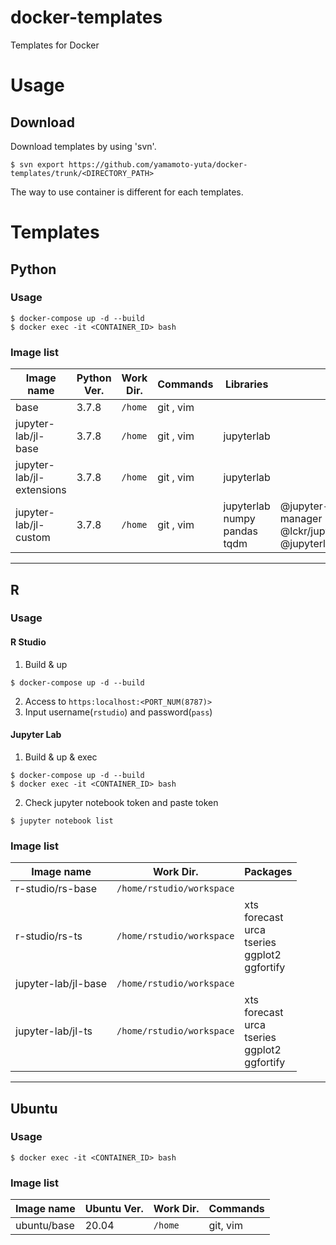 # docker-templates

Templates for Docker

# Usage

## Download

Download templates by using 'svn'.
```
$ svn export https://github.com/yamamoto-yuta/docker-templates/trunk/<DIRECTORY_PATH>
```

The way to use container is different for each templates.

# Templates

## Python

### Usage

```
$ docker-compose up -d --build
$ docker exec -it <CONTAINER_ID> bash
```

### Image list

| Image name | Python Ver. | Work Dir. | Commands | Libraries | Extensions |
|---|---|---|---|---|---|
| base | 3.7.8 | `/home` | git , vim |  |  |
| jupyter-lab/jl-base | 3.7.8 | `/home` | git , vim | jupyterlab |  |
| jupyter-lab/jl-extensions | 3.7.8 | `/home` | git , vim | jupyterlab |  |
| jupyter-lab/jl-custom | 3.7.8 | `/home` | git , vim | jupyterlab <br> numpy <br> pandas <br> tqdm | @jupyter-widgets/jupyterlab-manager <br> @lckr/jupyterlab_variableinspector <br> @jupyterlab/toc |

---

## R

### Usage

#### R Studio

1. Build & up
```
$ docker-compose up -d --build
```

2. Access to `https:localhost:<PORT_NUM(8787)>`
3. Input username(`rstudio`) and password(`pass`)

#### Jupyter Lab

1. Build & up & exec
```
$ docker-compose up -d --build
$ docker exec -it <CONTAINER_ID> bash
```

2. Check jupyter notebook token and paste token
```
$ jupyter notebook list
```

### Image list

| Image name | Work Dir. | Packages |
|---|---|---|
| r-studio/rs-base | `/home/rstudio/workspace` |  |
| r-studio/rs-ts | `/home/rstudio/workspace` | xts <br> forecast <br> urca <br> tseries <br> ggplot2 <br> ggfortify |
| jupyter-lab/jl-base | `/home/rstudio/workspace` |  |
| jupyter-lab/jl-ts | `/home/rstudio/workspace` | xts <br> forecast <br> urca <br> tseries <br> ggplot2 <br> ggfortify |

---

## Ubuntu

### Usage

```
$ docker exec -it <CONTAINER_ID> bash
```

### Image list

| Image name | Ubuntu Ver. | Work Dir. | Commands |
| -- | -- | -- | -- |
| ubuntu/base | 20.04 | `/home` | git, vim
